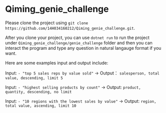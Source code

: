 # Qiming_genie_challenge

Please clone the project using `git clone https://github.com/14H034160212/Qiming_genie_challenge.git`.

After you clone your project, you can use `dotnet run` to run the project under `Qiming_genie_challenge/genie_challenge` folder and then you can interact the program and type any question in natural langauge format if you want.

Here are some examples input and output include:

Input: `- "top 5 sales reps by value sold"` -> Output： `salesperson, total value, descending, limit 5`

Input: `- "highest selling products by count"` -> Output: `product, quantity, descending, no limit`

Input: `- "10 regions with the lowest sales by value"` -> Output: `region, total value, ascending, limit 10`

